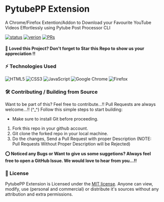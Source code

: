 # PytubePP Extension

A Chrome/Firefox Extention/Addon to Download your Favourite YouTube Videos Effortlessly using Pytube Post Processor CLI

[![status](https://img.shields.io/badge/status-active-brightgreen.svg?style=flat)](https://github.com/neosubhamoy/pytubepp-extension)
[![verion](https://img.shields.io/badge/version-v0.1.0_beta-yellow.svg?style=flat)](https://github.com/neosubhamoy/pytubepp-extension)
[![PRs](https://img.shields.io/badge/PRs-welcome-blue.svg?style=flat)](https://github.com/neosubhamoy/pytubepp-extension)

#### **🌟 Loved this Project? Don't forget to Star this Repo to show us your appreciation !!**

### ⚡ Technologies Used

![HTML5](https://img.shields.io/badge/html5-%23E34F26.svg?style=for-the-badge&logo=html5&logoColor=white)
![CSS3](https://img.shields.io/badge/css3-%231572B6.svg?style=for-the-badge&logo=css3&logoColor=white)
![JavaScript](https://img.shields.io/badge/javascript-%23323330.svg?style=for-the-badge&logo=javascript&logoColor=%23F7DF1E)
![Google Chrome](https://img.shields.io/badge/Google%20Chrome-4285F4?style=for-the-badge&logo=GoogleChrome&logoColor=white)
![Firefox](https://img.shields.io/badge/Firefox-FF7139?style=for-the-badge&logo=Firefox-Browser&logoColor=white)

### 🛠️ Contributing / Building from Source

Want to be part of this? Feel free to contribute...!! Pull Requests are always welcome...!! (^_^) Follow this simple steps to start building:

* Make sure to install Git before proceeding.
1. Fork this repo in your github account.
2. Git clone the forked repo in your local machine.
3. Do the changes, Send a Pull Request with proper Description (NOTE: Pull Requests Without Proper Description will be Rejected)

**⭕ Noticed any Bugs or Want to give us some suggetions? Always feel free to open a GitHub Issue. We would love to hear from you...!!**

### 📝 License

PytubePP Extension is Licensed under the [MIT license](https://github.com/neosubhamoy/pytubepp-extension/blob/main/LICENSE). Anyone can view, modify, use (personal and commercial) or distribute it's sources without any attribution and extra permissions.